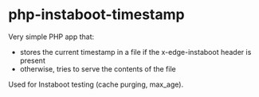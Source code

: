 # php-instaboot-timestamp

Very simple PHP app that:

- stores the current timestamp in a file if the x-edge-instaboot header is
  present
- otherwise, tries to serve the contents of the file

Used for Instaboot testing (cache purging, max_age).
